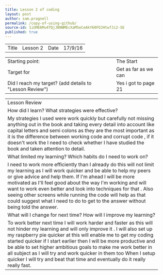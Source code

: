 ```yaml
---
title: Lesson 2 of coding
layout: post
author: sam.pragnell
permalink: /copy-of-using-github/
source-id: 1iGME6Mu4TQjJBNWMEcXaM5eCeAkY60FOJHtwfJi2-SE
published: true
---
```

<table>
  <tr>
    <td>Title</td>
    <td>Lesson 2</td>
    <td>Date</td>
    <td>17/9/16</td>
  </tr>
</table>


<table>
  <tr>
    <td>Starting point:</td>
    <td>The Start</td>
  </tr>
  <tr>
    <td>Target for </td>
    <td>Get as far as we can</td>
  </tr>
  <tr>
    <td>Did I reach my target? 
(add details to "Lesson Review")</td>
    <td> Yes i got to page 21</td>
  </tr>
</table>


<table>
  <tr>
    <td>Lesson Review</td>
  </tr>
  <tr>
    <td>How did I learn? What strategies were effective? </td>
  </tr>
  <tr>
    <td>My strategies I used were work quickly but carefully not missing anything out in the book and taking every detail into account like capital letters and semi colons as they are the most important as it is the difference between working code and corrupt code ,  if it doesn't work the I need to check whether I have studied the book and taken attention to detail.</td>
  </tr>
  <tr>
    <td>What limited my learning? Which habits do I need to work on? </td>
  </tr>
  <tr>
    <td>I need to work more efficiently than I already do this will not limit my learning as I will work quicker and be able to help my peers or give advice and help them. If I'm ahead I will be more motivated as I'll feel good about the way I'm working and will want to work even better and look into techniques for that . Also seeing other screens while running the code will help as that could suggest what I need to do to get to the answer without being told the answer.</td>
  </tr>
  <tr>
    <td>What will I change for next time? How will I improve my learning?</td>
  </tr>
  <tr>
    <td>To work better next time I will work harder and faster as this will not hinder my learning and will only improve it . I will also set up my raspberry pie quicker at this will enable me to get my coding started quicker if I start earlier then I will be more productive and be able to set higher ambitious goals to make me work better in all subject as I will try and work quicker in them too 
When I setup quicker I will try and beat that time and eventually do it really really fast.</td>
  </tr>
</table>


